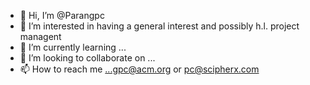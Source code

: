 - 👋 Hi, I’m @Parangpc
- 👀 I’m interested in having a general interest and possibly h.l. project managent 
- 🌱 I’m currently learning ...
- 💞️ I’m looking to collaborate on ...
- 📫 How to reach me ...gpc@acm.org or pc@scipherx.com 

<!---
Parangpc/Parangpc is a ✨ special ✨ repository because its `README.md` (this file) appears on your GitHub profile.
You can click the Preview link to take a look at your changes.
--->
